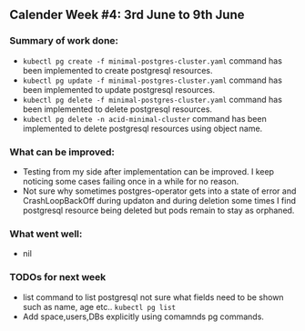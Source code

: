 ## Calender Week #4: 3rd June to 9th June

### Summary of work done: 

-  ```kubectl pg create -f minimal-postgres-cluster.yaml``` command has been implemented to create postgresql resources.
-  ```kubectl pg update -f minimal-postgres-cluster.yaml``` command has been implemented to update postgresql resources.
-  ```kubectl pg delete -f minimal-postgres-cluster.yaml``` command has been implemented to delete postgresql resources.
-  ```kubectl pg delete -n acid-minimal-cluster``` command has been implemented to delete postgresql resources using object name.

### What can be improved:

- Testing from my side after implementation can be improved. I keep noticing some cases failing once in a while for no reason.
- Not sure why sometimes postgres-operator gets into a state of error and CrashLoopBackOff during updaton and during deletion
   some times I find postgresql resource being deleted but pods remain to stay as orphaned.

### What went well:

- nil
  
### TODOs for next week

- list command to list postgresql not sure what fields need to be shown such as name, age etc..
   ```kubectl pg list```
- Add space,users,DBs explicitly using comamnds pg commands.
